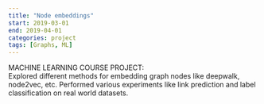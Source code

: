 ```yaml
---
title: "Node embeddings"
start: 2019-03-01
end: 2019-04-01
categories: project
tags: [Graphs, ML]
---
```


MACHINE LEARNING COURSE PROJECT:   
Explored different methods for embedding graph nodes like deepwalk, node2vec, etc. Performed various experiments like link prediction and label classification on real world datasets.
